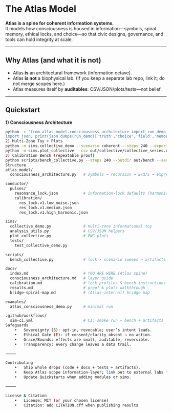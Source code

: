 # The Atlas Model

**Atlas is a spine for coherent information systems.**  
It models how consciousness is housed in information—symbols, spiral memory, ethical locks, and choice—so that civic designs, governance, and tools can hold integrity at scale.

---

## Why Atlas (and what it is not)

- Atlas **is** an architectural framework (information octave).
- Atlas **is not** a biophysical lab. (If you keep a separate lab repo, link it; do not merge scopes here.)
- Atlas measures itself by **auditables**: CSV/JSON/plots/tests—not belief.

---

## Quickstart

**1) Consciousness Architecture**
```bash
python -c "from atlas_model.consciousness_architecture import run_demo; \
import json; print(json.dumps(run_demo(['truth','choice','field','memory']), indent=2))"
2) Multi-Zone Toy + Plots
python -m sims.collective_demo --scenario coherent --steps 240 --export json,csv --outdir out/collective
python -m sims.plot_collective --csv out/collective/collective_series.csv --outdir out/collective/plots
3) Calibration Bench (repeatable proof)
python scripts/bench_collective.py --steps 240 --outdir out/bench --seed 42
Structure
atlas_model/
  consciousness_architecture.py   # symbols → recursion → E/Ω/S → expression → embodiment

conductor/
  pulses/
    resonance_lock.json           # information-lock defaults (harmonic sets, grace)
    calibration/
      res_lock.v1.low_noise.json
      res_lock.v1.medium.json
      res_lock.v1.high_harmonic.json

sims/
  collective_demo.py              # multi-zone informational toy
  analysis_utils.py               # CSV/JSON helpers
  plot_collective.py              # PNG plots
  tests/
    test_collective_demo.py

scripts/
  bench_collective.py             # lock × scenario sweeps → artifacts

docs/
  index.md                        # YOU ARE HERE (Atlas spine)
  consciousness_architecture.md   # layer guide
  calibration.md                  # lock profiles & bench instructions
  results.md                      # proof & plots walkthrough
  bridge-spiral-map.md            # (Atlas-internal) bridge map

examples/
  atlas_consciousness_demo.py     # minimal run

.github/workflows/
  sim-ci.yml                      # CI: smoke run + bench + artifacts
Safeguards
	•	Sovereignty (S): opt-in, revocable; user’s intent leads.
	•	Ethical Gate (E): if consent/clarity absent → no action.
	•	Grace/Bounds: effects are small, auditable, reversible.
	•	Transparency: every change leaves a data trail.

⸻

Contributing
	•	Ship whole drops (code + docs + tests + artifacts).
	•	Keep Atlas scope information-layer; link out to external labs for biophysical work.
	•	Update Quickstarts when adding modules or sims.

⸻

License & Citation
	•	License: MIT (or your chosen license)
	•	Citation: add CITATION.cff when publishing results
